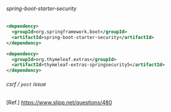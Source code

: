 ###### spring-boot-starter-security
```xml
<dependency>
  <groupId>org.springframework.boot</groupId>
  <artifactId>spring-boot-starter-security</artifactId>
</dependency>

<dependency>
  <groupId>org.thymeleaf.extras</groupId>
  <artifactId>thymeleaf-extras-springsecurity5</artifactId>
</dependency>
```

###### csrf / `post` issue
[Ref.] https://www.slipp.net/questions/480

